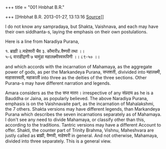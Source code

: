 +++
title = "001 Hnbhat B.R."

+++
[[Hnbhat B.R.	2013-01-27, 13:13:16 [Source](https://groups.google.com/g/bvparishat/c/r5hIgM3i4yI)]]



I do not know any sampradaya, but Shakta, Vaishnava, and each may have their own siddhanta-s, laying the emphasis on their own postulations.

  

Here is a line from Naradiya Purana,

  

१. ब्राह्मी २.माहेश्वरी चैव ३. कौमारी४.वैष्णवी तथा ।।  
५-६ वाराहींद्राणी ७ चामुंडा महालक्ष्मीस्वरूपिणी ।। ८९-५० ।।  

  

and which accords with the incarnation of Mahamaya, as the aggregate power of gods, as per the Markandeya Purana, सप्तशती, divivided into महालक्ष्मी, माहासरस्वती, महाकाली into three as the deities of the three sections. Other Purana-s may have different narration and legends.

  

Amara considers as the the सप्त मातरः। irrespective of any संप्रदाय as he is a Bauddha or Jaina, as popularly believed. The above Naradiya Purana, emphasis is on the Vaishnavaite part, as the incarnation of Mahalakshmi, the 7 others. Shakta versions may have different legends, than Markandeya Purana which describes the seven incarnations separately as of Mahamaya. I don't see any need to divide Mahamaya, or classify other than this, according to the traditions. Tantric versions may have a different Account to offer. Shakti, the counter part of Trinity Brahma, Vishnu, Maheshvara are justly called as ब्राह्मी, वैष्णवी, माहेश्वरी in general. And not otherwise, Mahamaya, divided into three separately. This is a general view.

  

  

  

  



  

  

